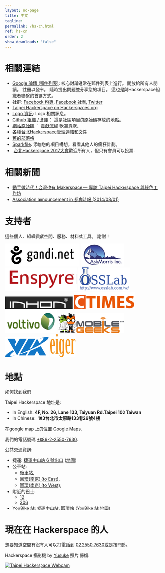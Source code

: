 ```yaml
---
layout: no-page
title: 中文
tagline: 
permalink: /hs-cn.html
ref: hs-cn
order: 2
show_downloads: "false"
---
```


# 相關連結

* [Google 論壇 (郵件列表)](https://groups.google.com/g/taipeihackerspace): 核心討論通常在郵件列表上進行。 開放給所有人閱讀。 註冊以發布。 隨時提出問題並分享您的項目。 這也是與Hackerspace組織者聯繫的首選方式。
* 社群: [Facebook 粉專](https://www.facebook.com/TaipeiHackerspace), [Facebook 社團](https://www.facebook.com/groups/tpehack/), [Twitter](https://twitter.com/taipeihack)
* [Taipei Hackerspace on Hackerspaces.org](https://wiki.hackerspaces.org/Taipei_Hackerspace)
* [Logo 資訊](/logo/): Logo 相關訊息。
* [Github 組織 / 倉庫](https://github.com/taipeihackorg)： 這是社區項目的原始碼存放的地點。
* [網站原始碼](https://github.com/taipeihackorg/webtemp) ： [貢獻流程](https://github.com/taipeihackorg/webtemp) 歡迎貢獻。
* [各種台北Hackerspace管理連結和文件](https://github.com/taipeihackorg/webtemp/wiki)
* [舊的部落格](http://taipeihackerspace.github.io/)
* [Sparkfile](https://docs.google.com/document/d/1lQ7WLpBOGAGNHOxzlj8kjVahJ7IkOTtySydTGWuXxmI/edit?usp=sharing). 添加您的項目構想，看看其他人的瘋狂計劃。
*  [台北Hackerspace 2017大會](/general_assembly_2017)歡迎所有人，但只有會員可以投票.

# 相關新聞

* [動手做時代！台灣也有 Makerspace — 專訪 Taipei Hackerspace 與綠色工作坊](http://yowureport.com/?p=6498)
* [Association announcement in 都會時報 (2014/08/01)](/AssociationAnnouncement.jpg)

# 支持者

這些個人、組織貢獻空間、服務、材料或工具。 謝謝！

<div >
    <img height="75" src="/img/GandiNet.png"/>
    <img height="75" src="/img/askmorris.png"/>
    <img height="75" src="/img/enspyre.png"/>
    <img height="75" src="/img/osslab.png"/>
    <img height="40" src="/img/inhon_logo.png"/>
    <img height="55" src="/img/ctimes.png"/>
    <img height="75" src="/img/voltivo.png"/>
    <img height="65" src="/img/MobileGeeks.png"/>
    <img height="65" src="/img/via_tech.png"/>
    <img height="75" src="/img/Eiger.png"/>
</div>


# 地點

如何找到我們

Taipei Hackerspace 地址是:
* In English: **4F, No. 26, Lane 133, Taiyuan Rd.Taipei 103 Taiwan**
* In Chinese:  **103台北市太原路133巷26號4樓**

在google map 上的位置 [Google Maps](https://maps.google.com.tw/maps?cid=14394366904066907349).

我們的電話號碼 [+886-2-2550-7630](tel:00886225507630).

公共交通資訊:

* 捷運: [捷運中山站 6 號出口](http://web.metro.taipei/e/stationdetail2010.asp?ID=053) ([地圖](http://web.trtc.com.tw/img/ALL/Route2200/053.jpg))
* 公車站: 
  * [後車站](https://maps.google.com/maps/place?ftid=0x3442a96cd9247c0d:0x34a879dd43aa3ab9&q=type:transit_station:%22%E5%BE%8C%E8%BB%8A%E7%AB%99%22&t=m&cad=src:ppiwlink&ei=hiJlUeSoE7GWiQflpIHIAQ&dtab=2), 
  * [圓環(南京) (to East)](https://maps.google.com/maps/place?ftid=0x3442a96c8051bbd7:0xc10bc8222ed9023&q=type:transit_station:%22%E5%9C%93%E7%92%B0%22&t=m&cad=src:ppiwlink&ei=qCJlUdPMMuKdiAf3iIGgBg&dtab=2), 
  * [圓環(南京) (to West)](https://maps.google.com/maps/place?ftid=0x3442a96b7d408627:0xa0c4c640bc52e22b&q=type:transit_station:%22%E5%9C%93%E7%92%B0%22&t=m&cad=src:ppiwlink&ei=9SJlUfbgGauziQeL3oHoBg&dtab=2),
* 附近的巴士: 
  * [12](http://pda.5284.com.tw/MQS/businfo2.jsp?routename=12) 
  * [306](http://pda.5284.com.tw/MQS/businfo2.jsp?routename=306)
* YouBike 站: 捷運中山站, 圓環站 ([YouBike 站 地圖](http://taipei.youbike.com.tw/en/f11.php))

# 現在在 Hackerspace 的人
想要知道空間有沒有人可以打電話到 [02 2550 7630](tel:00886225507630)或是按門鈴。

Hackerspace 攝影機 by [Yusuke](https://docs.google.com/presentation/d/1kMt_gAlafYZ_JmZMEoNKxmEYGKhlK_YpDGtx1IszVqo/) 照片 歸檔:

<a href="https://drive.google.com/uc?id=1p0WrgwYHmaaX08RWhEvy9Ts4naq7Su4R">
    <img id="webcam"
        src="https://drive.google.com/uc?id=1p0WrgwYHmaaX08RWhEvy9Ts4naq7Su4R&nocachehack=123"
        alt="Taipei Hackerspace Webcam">
</a>